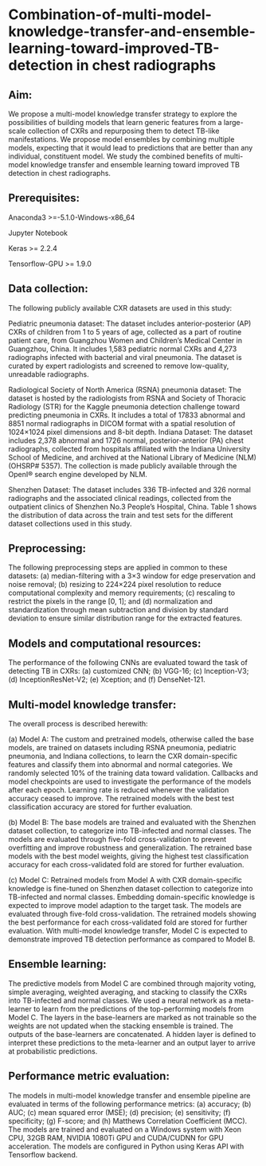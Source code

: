 # Combination-of-multi-model-knowledge-transfer-and-ensemble-learning-toward-improved-TB-detection in chest radiographs

## Aim:

We propose a multi-model knowledge transfer strategy to explore the possibilities of building models that learn generic features from a large-scale collection of CXRs and repurposing them to detect TB-like manifestations. We propose model ensembles by combining multiple models, expecting that it would lead to predictions that are better than any individual, constituent model. We study the combined benefits of multi-model knowledge transfer and ensemble learning toward improved TB detection in chest radiographs. 

## Prerequisites:

Anaconda3 >=-5.1.0-Windows-x86_64

Jupyter Notebook

Keras >= 2.2.4

Tensorflow-GPU >= 1.9.0

## Data collection:

The following publicly available CXR datasets are used in this study:

Pediatric pneumonia dataset: The dataset includes anterior-posterior (AP) CXRs of children from 1 to 5 years of age, collected as a part of routine patient care, from Guangzhou Women and Children’s Medical Center in Guangzhou, China. It includes 1,583 pediatric normal CXRs and 4,273 radiographs infected with bacterial and viral pneumonia. The dataset is curated by expert radiologists and screened to remove low-quality, unreadable radiographs. 

Radiological Society of North America (RSNA) pneumonia dataset: The dataset is hosted by the radiologists from RSNA and Society of Thoracic Radiology (STR) for the Kaggle pneumonia detection challenge toward predicting pneumonia in CXRs. It includes a total of 17833 abnormal and 8851 normal radiographs in DICOM format with a spatial resolution of 1024×1024 pixel dimensions and 8-bit depth.
Indiana Dataset: The dataset includes 2,378 abnormal and 1726 normal, posterior-anterior (PA) chest radiographs, collected from hospitals affiliated with the Indiana University School of Medicine, and archived at the National Library of Medicine (NLM) (OHSRP# 5357). The collection is made publicly available through the OpenI® search engine developed by NLM. 

Shenzhen Dataset: The dataset includes 336 TB-infected and 326 normal radiographs and the associated clinical readings, collected from the outpatient clinics of Shenzhen No.3 People’s Hospital, China. Table 1 shows the distribution of data across the train and test sets for the different dataset collections used in this study. 

## Preprocessing:

The following preprocessing steps are applied in common to these datasets: (a) median-filtering with a 3×3 window for edge preservation and noise removal; (b) resizing to 224×224 pixel resolution to reduce computational complexity and memory requirements; (c) rescaling to restrict the pixels in the range [0, 1]; and (d) normalization and standardization through mean subtraction and division by standard deviation to ensure similar distribution range for the extracted features. 

## Models and computational resources:

The performance of the following CNNs are evaluated toward the task of detecting TB in CXRs: (a) customized CNN; (b) VGG-16; (c) Inception-V3; (d) InceptionResNet-V2; (e) Xception; and (f) DenseNet-121. 

## Multi-model knowledge transfer:

The overall process is described herewith: 

(a) Model A: The custom and pretrained models, otherwise called the base models, are trained on datasets including RSNA pneumonia, pediatric pneumonia, and Indiana collections, to learn the CXR domain-specific features and classify them into abnormal and normal categories. We randomly selected 10% of the training data toward validation. Callbacks and model checkpoints are used to investigate the performance of the models after each epoch. Learning rate is reduced whenever the validation accuracy ceased to improve. The retrained models with the best test classification accuracy are stored for further evaluation.

(b) Model B: The base models are trained and evaluated with the Shenzhen dataset collection, to categorize into TB-infected and normal classes. The models are evaluated through five-fold cross-validation to prevent overfitting and improve robustness and generalization. The retrained base models with the best model weights, giving the highest test classification accuracy for each cross-validated fold are stored for further evaluation.

(c) Model C: Retrained models from Model A with CXR domain-specific knowledge is fine-tuned on Shenzhen dataset collection to categorize into TB-infected and normal classes. Embedding domain-specific knowledge is expected to improve model adaption to the target task. The models are evaluated through five-fold cross-validation.  The retrained models showing the best performance for each cross-validated fold are stored for further evaluation. With multi-model knowledge transfer, Model C is expected to demonstrate improved TB detection performance as compared to Model B.

## Ensemble learning:

The predictive models from Model C are combined through majority voting, simple averaging, weighted averaging, and stacking to classify the CXRs into TB-infected and normal classes. We used a neural network as a meta-learner to learn from the predictions of the top-performing models from Model C. The layers in the base-learners are marked as not trainable so the weights are not updated when the stacking ensemble is trained. The outputs of the base-learners are concatenated. A hidden layer is defined to interpret these predictions to the meta-learner and an output layer to arrive at probabilistic predictions. 

## Performance metric evaluation:

The models in multi-model knowledge transfer and ensemble pipeline are evaluated in terms of the following performance metrics: (a) accuracy; (b) AUC; (c) mean squared error (MSE); (d) precision; (e) sensitivity; (f) specificity; (g) F-score; and (h) Matthews Correlation Coefficient (MCC). The models are trained and evaluated on a Windows system with Xeon CPU, 32GB RAM, NVIDIA 1080Ti GPU and CUDA/CUDNN for GPU acceleration. The models are configured in Python using Keras API with Tensorflow backend.
